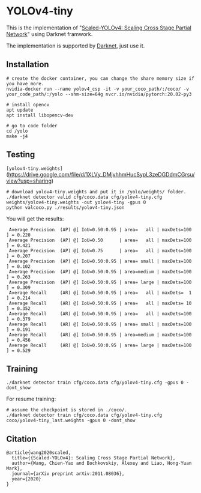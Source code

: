 # YOLOv4-tiny

This is the implementation of "[Scaled-YOLOv4: Scaling Cross Stage Partial Network](https://arxiv.org/abs/2011.08036)" using Darknet framwork.

The implementation is supported by [Darknet](https://github.com/AlexeyAB/darknet), just use it.

## Installation

```
# create the docker container, you can change the share memory size if you have more.
nvidia-docker run --name yolov4_csp -it -v your_coco_path/:/coco/ -v your_code_path/:/yolo --shm-size=64g nvcr.io/nvidia/pytorch:20.02-py3

# install opencv
apt update
apt install libopencv-dev

# go to code folder
cd /yolo
make -j4
```

## Testing

`[yolov4-tiny.weights]`(https://drive.google.com/file/d/1XLVy_DMjvhhmHucSypL3zeDGDdmCGrsu/view?usp=sharing)

```
# download yolov4-tiny.weights and put it in /yolo/weights/ folder.
./darknet detector valid cfg/coco.data cfg/yolov4-tiny.cfg weights/yolov4-tiny.weights -out yolov4-tiny -gpus 0
python valcoco.py ./results/yolov4-tiny.json
```

You will get the results:
```
 Average Precision  (AP) @[ IoU=0.50:0.95 | area=   all | maxDets=100 ] = 0.220
 Average Precision  (AP) @[ IoU=0.50      | area=   all | maxDets=100 ] = 0.421
 Average Precision  (AP) @[ IoU=0.75      | area=   all | maxDets=100 ] = 0.207
 Average Precision  (AP) @[ IoU=0.50:0.95 | area= small | maxDets=100 ] = 0.102
 Average Precision  (AP) @[ IoU=0.50:0.95 | area=medium | maxDets=100 ] = 0.263
 Average Precision  (AP) @[ IoU=0.50:0.95 | area= large | maxDets=100 ] = 0.309
 Average Recall     (AR) @[ IoU=0.50:0.95 | area=   all | maxDets=  1 ] = 0.214
 Average Recall     (AR) @[ IoU=0.50:0.95 | area=   all | maxDets= 10 ] = 0.352
 Average Recall     (AR) @[ IoU=0.50:0.95 | area=   all | maxDets=100 ] = 0.379
 Average Recall     (AR) @[ IoU=0.50:0.95 | area= small | maxDets=100 ] = 0.191
 Average Recall     (AR) @[ IoU=0.50:0.95 | area=medium | maxDets=100 ] = 0.456
 Average Recall     (AR) @[ IoU=0.50:0.95 | area= large | maxDets=100 ] = 0.529
```

## Training

```
./darknet detector train cfg/coco.data cfg/yolov4-tiny.cfg -gpus 0 -dont_show
```

For resume training:
```
# assume the checkpoint is stored in ./coco/.
./darknet detector train cfg/coco.data cfg/yolov4-tiny.cfg coco/yolov4-tiny_last.weights -gpus 0 -dont_show
```

## Citation

```
@article{wang2020scaled,
  title={{Scaled-YOLOv4}: Scaling Cross Stage Partial Network},
  author={Wang, Chien-Yao and Bochkovskiy, Alexey and Liao, Hong-Yuan Mark},
  journal={arXiv preprint arXiv:2011.08036},
  year={2020}
}
```
